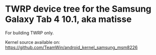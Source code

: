 TWRP device tree for the Samsung Galaxy Tab 4 10.1, aka matisse
========================================================

For building TWRP only.

Kernel source available on: https://github.com/TeamWin/android_kernel_samsung_msm8226
